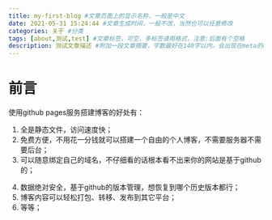 ```yaml
---
title: my-first-blog #文章页面上的显示名称，一般是中文
date: 2021-05-31 15:24:44 #文章生成时间，一般不改，当然也可以任意修改
categories: 关于 #分类
tags: [about,测试,test] #文章标签，可空，多标签请用格式，注意:后面有个空格
description: 测试文章描述 #附加一段文章摘要，字数最好在140字以内，会出现在meta的description里面
---
```


# 前言

使用github pages服务搭建博客的好处有：

1. 全是静态文件，访问速度快；
2. 免费方便，不用花一分钱就可以搭建一个自由的个人博客，不需要服务器不需要后台；
3. 可以随意绑定自己的域名，不仔细看的话根本看不出来你的网站是基于github的；

<!--more-->

4. 数据绝对安全，基于github的版本管理，想恢复到哪个历史版本都行；
5. 博客内容可以轻松打包、转移、发布到其它平台；
6. 等等；

